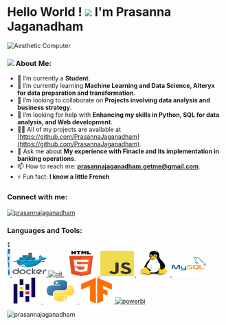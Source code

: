 # Hello World ! <img src="https://github.com/TheDudeThatCode/TheDudeThatCode/blob/master/Assets/Hi.gif" width="35" /> I'm Prasanna Jaganadham

![Aesthetic Computer](https://thumb.ac-illust.com/3c/3cd87a35c82a9cfdbcfbe997f82b65c9_t.jpeg)

### <img src="https://github.com/TheDudeThatCode/TheDudeThatCode/blob/master/Assets/Developer.gif" width="70" /> About Me:
- 🔭 I’m currently a **Student**.
- 🌱 I’m currently learning **Machine Learning and Data Science, Alteryx for data preparation and transformation**.
- 👯 I’m looking to collaborate on **Projects involving data analysis and business strategy**.
- 🤝 I’m looking for help with **Enhancing my skills in Python, SQL for data analysis, and Web development**.
- 👨‍💻 All of my projects are available at [https://github.com/PrasannaJaganadham](https://github.com/PrasannaJaganadham).
- 💬 Ask me about **My experience with Finacle and its implementation in banking operations**.
- 📫 How to reach me: **prasannajaganadham.getme@gmail.com**.
- ⚡ Fun fact: **I know a little French**

<h3 align="left">Connect with me:</h3>
<p align="left">
    <a href="https://www.linkedin.com/in/prasanna-jaganadham/" target="blank">
        <img align="center" src="https://www.antevenio.com/wp-content/uploads/2020/08/LinkedIn-Blog.png" alt="prasannajaganadham" height="50" width="50" />
    </a>   
</p>

 <h3 align="left">Languages and Tools:</h3>
<p align="left"> 
    <a href="https://www.w3schools.com/css/" target="_blank" rel="noreferrer"> 
        <img src="https://raw.githubusercontent.com/devicons/devicon/master/icons/css3/css3-original-wordmark.svg" alt="css3" width="8O" height="80"/> 
    </a> 
    <a href="https://www.docker.com/" target="_blank" rel="noreferrer"> 
        <img src="https://raw.githubusercontent.com/devicons/devicon/master/icons/docker/docker-original-wordmark.svg" alt="docker" width="80" height="60"/> 
    </a> 
    <a href="https://git-scm.com/" target="_blank" rel="noreferrer"> 
        <img src="https://www.vectorlogo.zone/logos/git-scm/git-scm-icon.svg" alt="git" width="80" height="60"/> 
    </a> 
    <a href="https://www.w3.org/html/" target="_blank" rel="noreferrer"> 
        <img src="https://raw.githubusercontent.com/devicons/devicon/master/icons/html5/html5-original-wordmark.svg" alt="html5" width="80" height="60"/> 
    </a> 
    <a href="https://developer.mozilla.org/en-US/docs/Web/JavaScript" target="_blank" rel="noreferrer"> 
        <img src="https://raw.githubusercontent.com/devicons/devicon/master/icons/javascript/javascript-original.svg" alt="javascript" width="80" height="60"/> 
    </a> 
    <a href="https://www.linux.org/" target="_blank" rel="noreferrer"> 
        <img src="https://raw.githubusercontent.com/devicons/devicon/master/icons/linux/linux-original.svg" alt="linux" width="80" height="60"/> 
    </a> 
    <a href="https://www.mysql.com/" target="_blank" rel="noreferrer"> 
        <img src="https://raw.githubusercontent.com/devicons/devicon/master/icons/mysql/mysql-original-wordmark.svg" alt="mysql" width="80" height="60"/> 
    </a> 
    <a href="https://pandas.pydata.org/" target="_blank" rel="noreferrer"> 
        <img src="https://raw.githubusercontent.com/devicons/devicon/2ae2a900d2f041da66e950e4d48052658d850630/icons/pandas/pandas-original.svg" alt="pandas" width="80" height="60"/> 
    </a> 
    <a href="https://www.python.org" target="_blank" rel="noreferrer"> 
        <img src="https://raw.githubusercontent.com/devicons/devicon/master/icons/python/python-original.svg" alt="python" width="80" height="60"/> 
    </a>
    <a href="https://www.tensorflow.org/" target="_blank" rel="noreferrer"> 
        <img src="https://raw.githubusercontent.com/devicons/devicon/master/icons/tensorflow/tensorflow-original.svg" alt="tensorflow" width="80" height="60"/> 
    </a>
    <a href="https://powerbi.microsoft.com/" target="_blank" rel="noreferrer"> 
        <img src="https://www.atptech.com/wp-content/uploads/photo_powerbi.jpg" alt="powerbi" width="80" height="60"/> 
    </a>
</p>
<p><img align="left" src="https://github-readme-stats.vercel.app/api/top-langs?username=prasannajaganadham&show_icons=true&locale=en&layout=compact" alt="prasannajaganadham" /></p>

